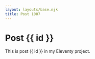 ```yaml
---
layout: layouts/base.njk
title: Post 1007
---
```


# Post {{ id }}

This is post {{ id }} in my Eleventy project.
